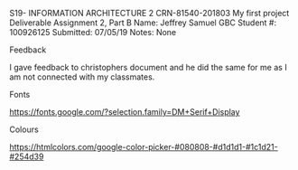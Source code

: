 S19- INFORMATION ARCHITECTURE 2
CRN-81540-201803
My first project
Deliverable Assignment 2, Part B
Name: Jeffrey Samuel
GBC Student #: 100926125
Submitted: 07/05/19
Notes: None

Feedback

I gave feedback to christophers document and he did the same for me as I am not connected with my classmates.


Fonts

https://fonts.google.com/?selection.family=DM+Serif+Display

Colours

https://htmlcolors.com/google-color-picker-#080808-#d1d1d1-#1c1d21-#254d39 
